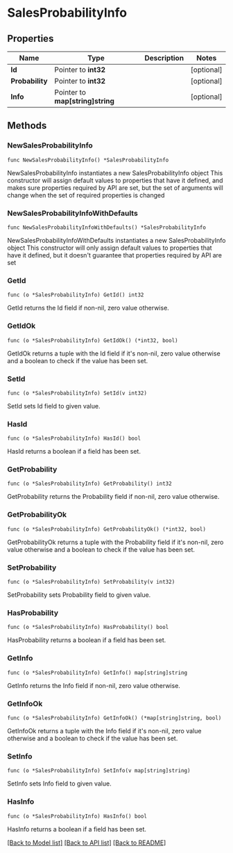 # SalesProbabilityInfo

## Properties

Name | Type | Description | Notes
------------ | ------------- | ------------- | -------------
**Id** | Pointer to **int32** |  | [optional] 
**Probability** | Pointer to **int32** |  | [optional] 
**Info** | Pointer to **map[string]string** |  | [optional] 

## Methods

### NewSalesProbabilityInfo

`func NewSalesProbabilityInfo() *SalesProbabilityInfo`

NewSalesProbabilityInfo instantiates a new SalesProbabilityInfo object
This constructor will assign default values to properties that have it defined,
and makes sure properties required by API are set, but the set of arguments
will change when the set of required properties is changed

### NewSalesProbabilityInfoWithDefaults

`func NewSalesProbabilityInfoWithDefaults() *SalesProbabilityInfo`

NewSalesProbabilityInfoWithDefaults instantiates a new SalesProbabilityInfo object
This constructor will only assign default values to properties that have it defined,
but it doesn't guarantee that properties required by API are set

### GetId

`func (o *SalesProbabilityInfo) GetId() int32`

GetId returns the Id field if non-nil, zero value otherwise.

### GetIdOk

`func (o *SalesProbabilityInfo) GetIdOk() (*int32, bool)`

GetIdOk returns a tuple with the Id field if it's non-nil, zero value otherwise
and a boolean to check if the value has been set.

### SetId

`func (o *SalesProbabilityInfo) SetId(v int32)`

SetId sets Id field to given value.

### HasId

`func (o *SalesProbabilityInfo) HasId() bool`

HasId returns a boolean if a field has been set.

### GetProbability

`func (o *SalesProbabilityInfo) GetProbability() int32`

GetProbability returns the Probability field if non-nil, zero value otherwise.

### GetProbabilityOk

`func (o *SalesProbabilityInfo) GetProbabilityOk() (*int32, bool)`

GetProbabilityOk returns a tuple with the Probability field if it's non-nil, zero value otherwise
and a boolean to check if the value has been set.

### SetProbability

`func (o *SalesProbabilityInfo) SetProbability(v int32)`

SetProbability sets Probability field to given value.

### HasProbability

`func (o *SalesProbabilityInfo) HasProbability() bool`

HasProbability returns a boolean if a field has been set.

### GetInfo

`func (o *SalesProbabilityInfo) GetInfo() map[string]string`

GetInfo returns the Info field if non-nil, zero value otherwise.

### GetInfoOk

`func (o *SalesProbabilityInfo) GetInfoOk() (*map[string]string, bool)`

GetInfoOk returns a tuple with the Info field if it's non-nil, zero value otherwise
and a boolean to check if the value has been set.

### SetInfo

`func (o *SalesProbabilityInfo) SetInfo(v map[string]string)`

SetInfo sets Info field to given value.

### HasInfo

`func (o *SalesProbabilityInfo) HasInfo() bool`

HasInfo returns a boolean if a field has been set.


[[Back to Model list]](../README.md#documentation-for-models) [[Back to API list]](../README.md#documentation-for-api-endpoints) [[Back to README]](../README.md)


